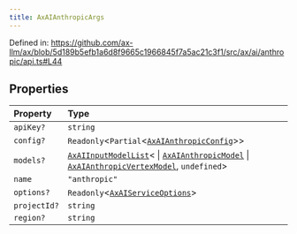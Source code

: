 ```yaml
---
title: AxAIAnthropicArgs
---
```


Defined in: https://github.com/ax-llm/ax/blob/5d189b5efb1a6d8f9665c1966845f7a5ac21c3f1/src/ax/ai/anthropic/api.ts#L44

## Properties

| Property | Type |
| :------ | :------ |
| <a id="apiKey"></a> `apiKey?` | `string` |
| <a id="config"></a> `config?` | `Readonly`\<`Partial`\<[`AxAIAnthropicConfig`](/api/#03-apidocs/typealiasaxaianthropicconfig)\>\> |
| <a id="models"></a> `models?` | [`AxAIInputModelList`](/api/#03-apidocs/typealiasaxaiinputmodellist)\< \| [`AxAIAnthropicModel`](/api/#03-apidocs/enumerationaxaianthropicmodel) \| [`AxAIAnthropicVertexModel`](/api/#03-apidocs/enumerationaxaianthropicvertexmodel), `undefined`\> |
| <a id="name"></a> `name` | `"anthropic"` |
| <a id="options"></a> `options?` | `Readonly`\<[`AxAIServiceOptions`](/api/#03-apidocs/typealiasaxaiserviceoptions)\> |
| <a id="projectId"></a> `projectId?` | `string` |
| <a id="region"></a> `region?` | `string` |
